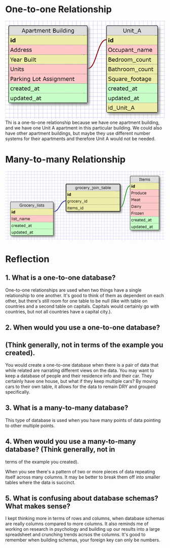# One-to-one Relationship
![one-to-one-relationship](imgs/one-to-one-relationship.png)
Thi is a one-to-one relationship because we have one apartment building, and we 
have one Unit A apartment in this particular building. We could also have other 
apartment buildings, but maybe they use different number systems for their apartments
and therefore Unit A would not be needed. 

# Many-to-many Relationship
![many-to-many-relationship](imgs/many-to-many-relationship.png)

# Reflection

## 1. What is a one-to-one database?

One-to-one relationships are used when two things have a single relationship to 
one another. It's good to think of them as dependent on each other, but there's 
still room for one table to be null (like with table on countries and a second 
table on capitals. Capitals would certainly go with countries, but not all 
countries have a capital city.). 
 
## 2. When would you use a one-to-one database? 
## (Think generally, not in terms of the example you created).

You would create a one-to-one database when there is a pair of data that while related
are narrating different views on the data. You may want to keep a database of 
people and their residence info and their car. They certainly have one house, but 
what if they keep multiple cars? By moving cars to their own table, it allows for 
the data to remain DRY and grouped specifically. 

## 3. What is a many-to-many database?
This type of database is used when you have many points of data pointing to other 
multiple points. 

## 4. When would you use a many-to-many database? (Think generally, not in 
terms of the example you created).

When you see there's a pattern of two or more pieces of data repeating itself across
many columns. It may be better to break them off into smaller tables where the data
is succinct. 

## 5. What is confusing about database schemas? What makes sense?
I kept thinking more in terms of rows and columns, when database schemas are 
really columns compared to more columns. It also reminds me of working on research
in psychology and building up our results into a large spreadsheet and crunching
trends acrsos the columns. 
It's good to remember when building schemas, your foreign key can only be numbers. 
